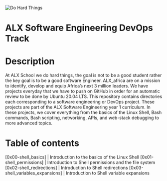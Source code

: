 ![Do Hard Things](https://m.facebook.com/alxafrica/photos/a.151806585689584/1103321967204703/?type=3&source=44/img.png)
# ALX Software Engineering DevOps Track #
# Description #
At ALX School we do hard things, the goal is not to be a good student rather the key goal is to be a good software Engineer. ALX_africa are on a mission to identify, develop and equip Africa’s next 3 million leaders. We have projects everyday that we have to push on GitHub in order for an automatic review to be done by Ubuntu 20.04 LTS. This repository contains directories each corresponding to a software engineering or DevOps project. These projects are part of the ALX Software Engineering year 1 curriculum. In these projects, we cover everything from the basics of the Linux Shell, Bash commands, Bash scripting, networking, APIs, and web-stack debugging to more advanced topics.

# Table of contents #
[0x00-shell_basics] | Introduction to the basics of the Linux Shell
[0x01-shell_permissions] | Introduction to Shell permissions and the file system
[0x02-shell_redirections] | Introduction to Shell redirections
[0x03-shell_variables_expansions] | Introduction to Shell variable expansions
